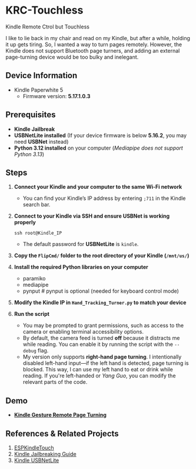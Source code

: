 # KRC-Touchless
Kindle Remote Ctrol but Touchless

I like to lie back in my chair and read on my Kindle, but after a while, holding it up gets tiring. So, I wanted a way to turn pages remotely. However, the Kindle does not support Bluetooth page turners, and adding an external page-turning device would be too bulky and inelegant.

## Device Information

- Kindle Paperwhite 5
  - Firmware version: **5.17.1.0.3**

## Prerequisites

- **Kindle Jailbreak**
- **USBNetLite installed** (If your device firmware is below **5.16.2**, you may need **USBNet** instead)
- **Python 3.12 installed** on your computer (*Mediapipe does not support Python 3.13*)

## Steps

1. **Connect your Kindle and your computer to the same Wi-Fi network**

   - You can find your Kindle’s IP address by entering `;711` in the Kindle search bar.

2. **Connect to your Kindle via SSH and ensure USBNet is working properly**

   ```
   ssh root@Kindle_IP
   ```

   - The default password for **USBNetLite** is `kindle`.

3. **Copy the `FlipCmd/` folder to the root directory of your Kindle (`/mnt/us/`)**

4. **Install the required Python libraries on your computer**

   * paramiko
   * mediapipe
   * pynput \# pynput is optional (needed for keyboard control mode)

5. **Modify the Kindle IP in `Hand_Tracking_Turner.py` to match your device**

6. **Run the script**

   - You may be prompted to grant permissions, such as access to the camera or enabling terminal accessibility options.
   - By default, the camera feed is turned **off** because it distracts me while reading. You can enable it by running the script with the `--debug` flag.
   - My version only supports **right-hand page turning**. I intentionally disabled left-hand input—if the left hand is detected, page turning is blocked. This way, I can use my left hand to eat or drink while reading. If you're left-handed or *Yang Guo*, you can modify the relevant parts of the code.

## Demo

- **[Kindle Gesture Remote Page Turning](https://youtube.com/shorts/Up9GAZ5MwEQ?si=uKGT7GlC87j-Y36v)**

## References & Related Projects

1. [ESPKindleTouch](https://github.com/bneo99/ESPKindleTouch/tree/main)
2. [Kindle Jailbreaking Guide](https://kindlemodding.org/jailbreaking/WinterBreak/)
3. [Kindle USBNetLite](https://github.com/notmarek/kindle-usbnetlite/releases/tag/1.0.M)
